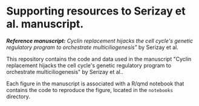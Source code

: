 # Supporting resources to Serizay et al. manuscript.

***Reference manuscript:*** *Cyclin replacement hĳacks the cell cycle's genetic regulatory program to orchestrate multiciliogenesis"* by Serizay et al.

This repository contains the code and data used in the manuscript "Cyclin replacement hĳacks the cell cycle's genetic regulatory program to orchestrate multiciliogenesis" by Serizay et al.. 

Each figure in the manuscript is associated with a R/qmd notebook that contains the code to reproduce the figure, located in the `notebooks` directory. 
